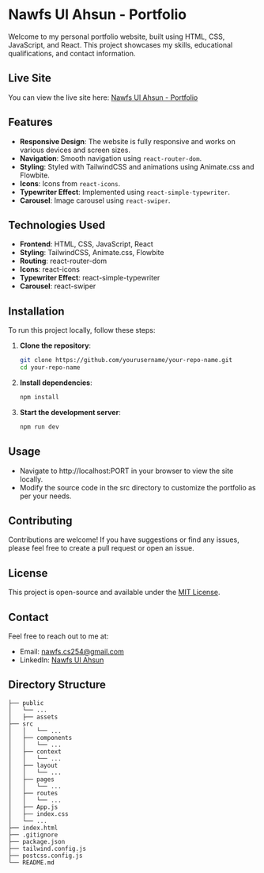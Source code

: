 # Nawfs Ul Ahsun - Portfolio

Welcome to my personal portfolio website, built using HTML, CSS, JavaScript, and React. This project showcases my skills, educational qualifications, and contact information.

## Live Site

You can view the live site here: [Nawfs Ul Ahsun - Portfolio](https://www.nawfsulahsun.live/)

## Features

- **Responsive Design**: The website is fully responsive and works on various devices and screen sizes.
- **Navigation**: Smooth navigation using `react-router-dom`.
- **Styling**: Styled with TailwindCSS and animations using Animate.css and Flowbite.
- **Icons**: Icons from `react-icons`.
- **Typewriter Effect**: Implemented using `react-simple-typewriter`.
- **Carousel**: Image carousel using `react-swiper`.

## Technologies Used

- **Frontend**: HTML, CSS, JavaScript, React
- **Styling**: TailwindCSS, Animate.css, Flowbite
- **Routing**: react-router-dom
- **Icons**: react-icons
- **Typewriter Effect**: react-simple-typewriter
- **Carousel**: react-swiper

## Installation

To run this project locally, follow these steps:

1. **Clone the repository**:
   ```sh
   git clone https://github.com/yourusername/your-repo-name.git
   cd your-repo-name

2. **Install dependencies**:

    ```sh
    npm install

3. **Start the development server**:

    ```sh
    npm run dev

## Usage
- Navigate to http://localhost:PORT in your browser to view the site locally.
- Modify the source code in the src directory to customize the portfolio as per your needs.

## **Contributing**
Contributions are welcome! If you have suggestions or find any issues, please feel free to create a pull request or open an issue.

## License

This project is open-source and available under the [MIT License](LICENSE).

## Contact
Feel free to reach out to me at:

- Email: [nawfs.cs254@gmail.com](nawfs.cs254@gmail.com)
- LinkedIn: [Nawfs Ul Ahsun](https://www.linkedin.com/in/nawfs-ul-ahsun)

## Directory Structure

    
    ├── public 
    │   └── ... 
    │   ├── assets 
    ├── src 
    │   │   └── ... 
    │   ├── components 
    │   │   └── ... 
    │   ├── context 
    │   │   └── ... 
    │   ├── layout 
    │   │   └── ... 
    │   ├── pages 
    │   │   └── ... 
    │   ├── routes 
    │   │   └── ... 
    │   ├── App.js 
    │   ├── index.css 
    │   └── ... 
    ├── index.html 
    ├── .gitignore 
    ├── package.json 
    ├── tailwind.config.js 
    ├── postcss.config.js 
    └── README.md
